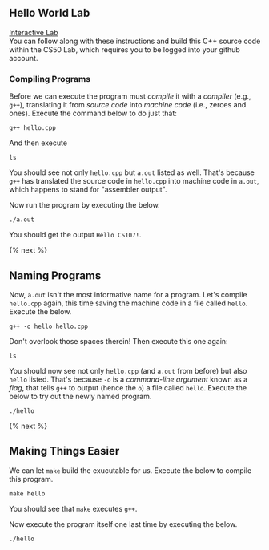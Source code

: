 ## Hello World Lab
[Interactive Lab](https://lab.cs50.io/ackirby88/CS107/master/labs/helloworld/)  
You can follow along with these instructions and build this C++ source code within the CS50 Lab, which requires you to be logged into your github account.

### Compiling Programs
Before we can execute the program must *compile* it with a *compiler* (e.g., `g++`), translating it from *source code* into *machine code* (i.e., zeroes and ones). Execute the command below to do just that:

```
g++ hello.cpp
```  
And then execute  
```
ls
```  
You should see not only `hello.cpp` but `a.out` listed as well. That's because `g++` has translated the source code in `hello.cpp` into machine code in `a.out`, which happens to stand for "assembler output".

Now run the program by executing the below.

```
./a.out
```

You should get the output `Hello CS107!`.

{% next %}

## Naming Programs

Now, `a.out` isn't the most informative name for a program. Let's compile `hello.cpp` again, this time saving the machine code in a file called `hello`. Execute the below.

```
g++ -o hello hello.cpp
```

Don't overlook those spaces therein! Then execute this one again:

```
ls
```

You should now see not only `hello.cpp` (and `a.out` from before) but also `hello` listed. That's because `-o` is a *command-line argument* known as a *flag*, that tells `g++` to output (hence the `o`) a file called `hello`. Execute the below to try out the newly named program.

```
./hello
```

{% next %}

## Making Things Easier

We can let `make` build the exucutable for us. Execute the below to compile this program.

```
make hello
```

You should see that `make` executes `g++`.

Now execute the program itself one last time by executing the below.

```
./hello
```
